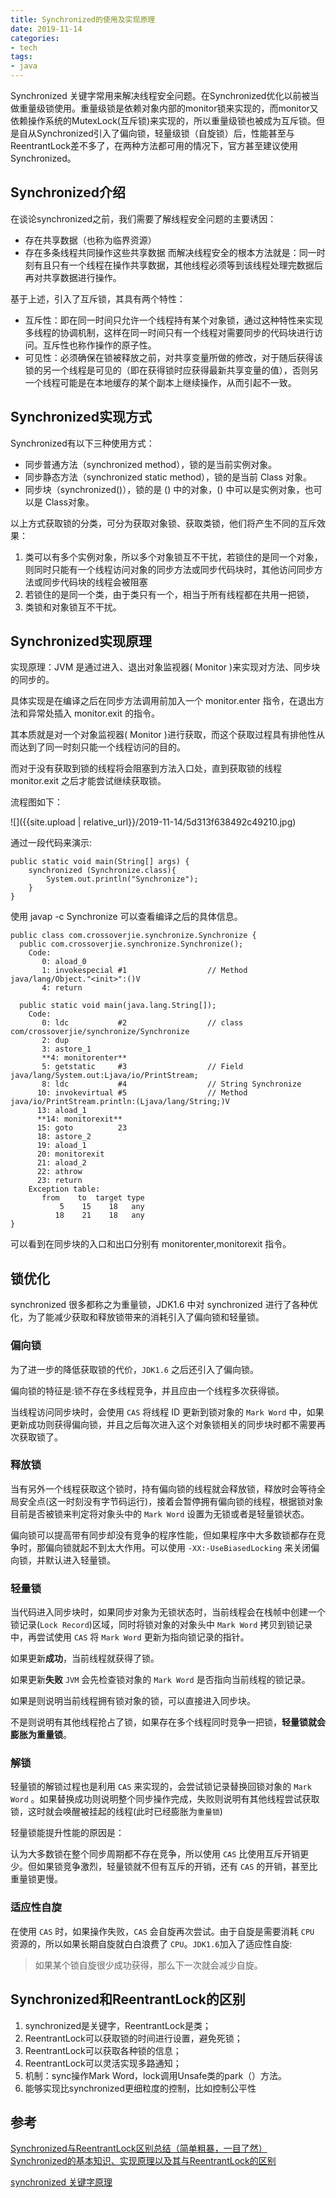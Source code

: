 ```yaml
---
title: Synchronized的使用及实现原理
date: 2019-11-14
categories:
- tech
tags:
- java
---
```


Synchronized 关键字常用来解决线程安全问题。在Synchronized优化以前被当做重量级锁使用。重量级锁是依赖对象内部的monitor锁来实现的，而monitor又依赖操作系统的MutexLock(互斥锁)来实现的，所以重量级锁也被成为互斥锁。但是自从Synchronized引入了偏向锁，轻量级锁（自旋锁）后，性能甚至与ReentrantLock差不多了，在两种方法都可用的情况下，官方甚至建议使用Synchronized。

<!-- more -->

## Synchronized介绍
在谈论synchronized之前，我们需要了解线程安全问题的主要诱因：
+ 存在共享数据（也称为临界资源）
+ 存在多条线程共同操作这些共享数据
而解决线程安全的根本方法就是：同一时刻有且只有一个线程在操作共享数据，其他线程必须等到该线程处理完数据后再对共享数据进行操作。

基于上述，引入了互斥锁，其具有两个特性：

+ 互斥性：即在同一时间只允许一个线程持有某个对象锁，通过这种特性来实现多线程的协调机制，这样在同一时间只有一个线程对需要同步的代码块进行访问。互斥性也称作操作的原子性。
+ 可见性：必须确保在锁被释放之前，对共享变量所做的修改，对于随后获得该锁的另一个线程是可见的（即在获得锁时应获得最新共享变量的值），否则另一个线程可能是在本地缓存的某个副本上继续操作，从而引起不一致。


## Synchronized实现方式
Synchronized有以下三种使用方式：

+ 同步普通方法（synchronized method），锁的是当前实例对象。
+ 同步静态方法（synchronized static method），锁的是当前 Class 对象。
+ 同步块（synchronized()），锁的是 () 中的对象，() 中可以是实例对象，也可以是 Class对象。

以上方式获取锁的分类，可分为获取对象锁、获取类锁，他们将产生不同的互斥效果：
1. 类可以有多个实例对象，所以多个对象锁互不干扰，若锁住的是同一个对象，则同时只能有一个线程访问对象的同步方法或同步代码块时，其他访问同步方法或同步代码块的线程会被阻塞
2. 若锁住的是同一个类，由于类只有一个，相当于所有线程都在共用一把锁，
3. 类锁和对象锁互不干扰。

## Synchronized实现原理

实现原理：JVM 是通过进入、退出对象监视器( Monitor )来实现对方法、同步块的同步的。

具体实现是在编译之后在同步方法调用前加入一个 monitor.enter 指令，在退出方法和异常处插入 monitor.exit 的指令。

其本质就是对一个对象监视器( Monitor )进行获取，而这个获取过程具有排他性从而达到了同一时刻只能一个线程访问的目的。

而对于没有获取到锁的线程将会阻塞到方法入口处，直到获取锁的线程 monitor.exit 之后才能尝试继续获取锁。

流程图如下：

![]({{site.upload | relative_url}}/2019-11-14/5d313f638492c49210.jpg)


通过一段代码来演示:
```
public static void main(String[] args) {
    synchronized (Synchronize.class){
        System.out.println("Synchronize");
    }
}
```

使用 javap -c Synchronize 可以查看编译之后的具体信息。

```
public class com.crossoverjie.synchronize.Synchronize {
  public com.crossoverjie.synchronize.Synchronize();
    Code:
       0: aload_0
       1: invokespecial #1                  // Method java/lang/Object."<init>":()V
       4: return

  public static void main(java.lang.String[]);
    Code:
       0: ldc           #2                  // class com/crossoverjie/synchronize/Synchronize
       2: dup
       3: astore_1
       **4: monitorenter**
       5: getstatic     #3                  // Field java/lang/System.out:Ljava/io/PrintStream;
       8: ldc           #4                  // String Synchronize
      10: invokevirtual #5                  // Method java/io/PrintStream.println:(Ljava/lang/String;)V
      13: aload_1
      **14: monitorexit**
      15: goto          23
      18: astore_2
      19: aload_1
      20: monitorexit
      21: aload_2
      22: athrow
      23: return
    Exception table:
       from    to  target type
           5    15    18   any
          18    21    18   any
}
```
可以看到在同步块的入口和出口分别有 monitorenter,monitorexit 指令。

## 锁优化

synchronized 很多都称之为重量锁，JDK1.6 中对 synchronized 进行了各种优化，为了能减少获取和释放锁带来的消耗引入了偏向锁和轻量锁。

### 偏向锁

为了进一步的降低获取锁的代价，`JDK1.6` 之后还引入了偏向锁。

偏向锁的特征是:锁不存在多线程竞争，并且应由一个线程多次获得锁。

当线程访问同步块时，会使用 `CAS` 将线程 ID 更新到锁对象的 `Mark Word` 中，如果更新成功则获得偏向锁，并且之后每次进入这个对象锁相关的同步块时都不需要再次获取锁了。

### 释放锁
当有另外一个线程获取这个锁时，持有偏向锁的线程就会释放锁，释放时会等待全局安全点(这一时刻没有字节码运行)，接着会暂停拥有偏向锁的线程，根据锁对象目前是否被锁来判定将对象头中的 `Mark Word` 设置为无锁或者是轻量锁状态。

偏向锁可以提高带有同步却没有竞争的程序性能，但如果程序中大多数锁都存在竞争时，那偏向锁就起不到太大作用。可以使用 `-XX:-UseBiasedLocking` 来关闭偏向锁，并默认进入轻量锁。

### 轻量锁

当代码进入同步块时，如果同步对象为无锁状态时，当前线程会在栈帧中创建一个锁记录(`Lock Record`)区域，同时将锁对象的对象头中 `Mark Word` 拷贝到锁记录中，再尝试使用 `CAS` 将 `Mark Word` 更新为指向锁记录的指针。

如果更新**成功**，当前线程就获得了锁。

如果更新**失败** `JVM` 会先检查锁对象的 `Mark Word` 是否指向当前线程的锁记录。

如果是则说明当前线程拥有锁对象的锁，可以直接进入同步块。

不是则说明有其他线程抢占了锁，如果存在多个线程同时竞争一把锁，**轻量锁就会膨胀为重量锁**。

### 解锁
轻量锁的解锁过程也是利用 `CAS` 来实现的，会尝试锁记录替换回锁对象的 `Mark Word` 。如果替换成功则说明整个同步操作完成，失败则说明有其他线程尝试获取锁，这时就会唤醒被挂起的线程(此时已经膨胀为`重量锁`)

轻量锁能提升性能的原因是：

认为大多数锁在整个同步周期都不存在竞争，所以使用 `CAS` 比使用互斥开销更少。但如果锁竞争激烈，轻量锁就不但有互斥的开销，还有 `CAS` 的开销，甚至比重量锁更慢。

### 适应性自旋

在使用 `CAS` 时，如果操作失败，`CAS` 会自旋再次尝试。由于自旋是需要消耗 `CPU` 资源的，所以如果长期自旋就白白浪费了 `CPU`。`JDK1.6`加入了适应性自旋:

> 如果某个锁自旋很少成功获得，那么下一次就会减少自旋。

## Synchronized和ReentrantLock的区别

1. synchronized是关键字，ReentrantLock是类；
2. ReentrantLock可以获取锁的时间进行设置，避免死锁；
3. ReentrantLock可以获取各种锁的信息；
4. ReentrantLock可以灵活实现多路通知；
5. 机制：sync操作Mark Word，lock调用Unsafe类的park（）方法。
6. 能够实现比synchronized更细粒度的控制，比如控制公平性


## 参考
[Synchronized与ReentrantLock区别总结（简单粗暴，一目了然）](https://blog.csdn.net/zxd8080666/article/details/83214089
)
[Synchronized的基本知识、实现原理以及其与ReentrantLock的区别](https://www.cnblogs.com/jlutiger/p/10548291.html)

[synchronized 关键字原理](https://crossoverjie.top/JCSprout/#/thread/Synchronize)